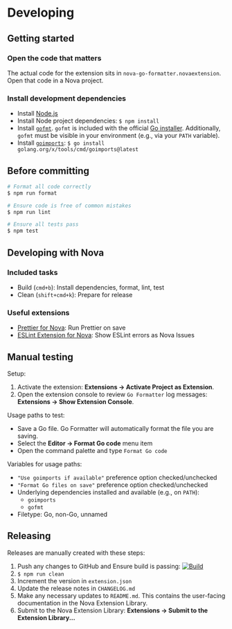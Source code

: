 # Developing

## Getting started

### Open the code that matters

The actual code for the extension sits in `nova-go-formatter.novaextension`. Open that code in a Nova project.

### Install development dependencies

- Install [Node.js](https://nodejs.org/en/download/)
- Install Node project dependencies: `$ npm install`
- Install [`gofmt`](https://pkg.go.dev/cmd/gofmt). `gofmt` is included with the official [Go installer](https://go.dev/dl). Additionally, `gofmt` must be visible in your environment (e.g., via your `PATH` variable).
- Install [`goimports`](https://pkg.go.dev/golang.org/x/tools/cmd/goimports): `$ go install golang.org/x/tools/cmd/goimports@latest`

## Before committing

```sh
# Format all code correctly
$ npm run format

# Ensure code is free of common mistakes
$ npm run lint

# Ensure all tests pass
$ npm test
```

## Developing with Nova

### Included tasks

- Build (`cmd+b`): Install dependencies, format, lint, test
- Clean (`shift+cmd+k`): Prepare for release

### Useful extensions

- [Prettier for Nova](https://extensions.panic.com/extensions/alexanderweiss/alexanderweiss.prettier/): Run Prettier on save
- [ESLint Extension for Nova](https://extensions.panic.com/extensions/apexskier/apexskier.eslint/): Show ESLint errors as Nova Issues

## Manual testing

Setup:

1. Activate the extension: **Extensions → Activate Project as Extension**.
1. Open the extension console to review `Go Formatter` log messages: **Extensions → Show Extension Console**.

Usage paths to test:

- Save a Go file. Go Formatter will automatically format the file you are saving.
- Select the **Editor → Format Go code** menu item
- Open the command palette and type `Format Go code`

Variables for usage paths:

- `"Use goimports if available"` preference option checked/unchecked
- `"Format Go files on save"` preference option checked/unchecked
- Underlying dependencies installed and available (e.g., on `PATH`):
  - `goimports`
  - `gofmt`
- Filetype: Go, non-Go, unnamed

## Releasing

Releases are manually created with these steps:

1. Push any changes to GitHub and Ensure build is passing: [![Build](https://github.com/jbrudvik/nova-go-formatter/actions/workflows/build.yml/badge.svg)](https://github.com/jbrudvik/nova-go-formatter/actions/workflows/build.yml)
1. `$ npm run clean`
1. Increment the version in `extension.json`
1. Update the release notes in `CHANGELOG.md`
1. Make any necessary updates to `README.md`. This contains the user-facing documentation in the Nova Extension Library.
1. Submit to the Nova Extension Library: **Extensions → Submit to the Extension Library...**
